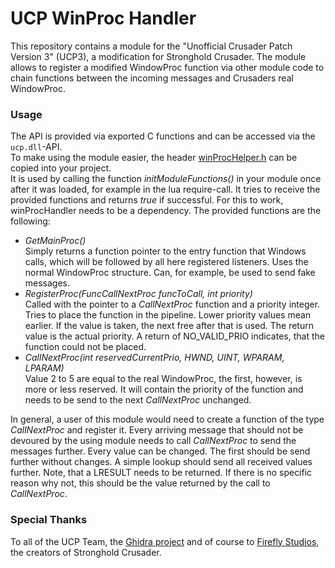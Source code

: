 # UCP WinProc Handler

This repository contains a module for the "Unofficial Crusader Patch Version 3" (UCP3), a modification for Stronghold Crusader.
The module allows to register a modified WindowProc function via other module code to chain functions between the incoming messages and Crusaders real WindowProc.

### Usage

The API is provided via exported C functions and can be accessed via the `ucp.dll`-API.  
To make using the module easier, the header [winProcHelper.h](ucp_winProcHandler/ucp_winProcHandler/winProcHandler.h) can be copied into your project.  
It is used by calling the function *initModuleFunctions()* in your module once after it was loaded, for example in the lua require-call. It tries to receive the provided functions and returns *true* if successful. For this to work, winProcHandler needs to be a dependency.
The provided functions are the following:

* *GetMainProc()*  
  Simply returns a function pointer to the entry function that Windows calls, which will be followed by all here registered listeners. Uses the normal WindowProc structure. Can, for example, be used to send fake messages.
* *RegisterProc(FuncCallNextProc funcToCall, int priority)*  
  Called with the pointer to a *CallNextProc* function and a priority integer. Tries to place the function in the pipeline. Lower priority values mean earlier. If the value is taken, the next free after that is used. The return value is the actual priority. A return of NO_VALID_PRIO indicates, that the function could not be placed.
* *CallNextProc(int reservedCurrentPrio, HWND, UINT, WPARAM, LPARAM)*  
  Value 2 to 5 are equal to the real WindowProc, the first, however, is more or less reserved. It will contain the priority of the function and needs to be send to the next *CallNextProc* unchanged.

In general, a user of this module would need to create a function of the type *CallNextProc* and register it. Every arriving message that should not be devoured by the using module needs to call *CallNextProc* to send the messages further. Every value can be changed. The first should be send further without changes. A simple lookup should send all received values further. Note, that a LRESULT needs to be returned. If there is no specific reason why not, this should be the value returned by the call to *CallNextProc*.

### Special Thanks

To all of the UCP Team, the [Ghidra project](https://github.com/NationalSecurityAgency/ghidra) and
of course to [Firefly Studios](https://fireflyworlds.com/), the creators of Stronghold Crusader.